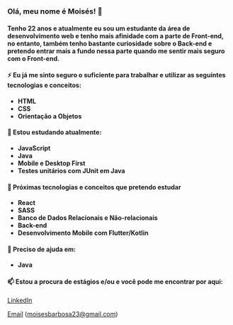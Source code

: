 ### Olá, meu nome é Moisés! 👋

#### Tenho 22 anos e atualmente eu sou um estudante da área de desenvolvimento web e tenho mais afinidade com a parte de Front-end, no entanto, também tenho bastante curiosidade sobre o Back-end e pretendo entrar mais a fundo nessa parte quando me sentir mais seguro com o Front-end.

#### ⚡ Eu já me sinto seguro o suficiente para trabalhar e utilizar as seguintes tecnologias e conceitos:

* **HTML**
* **CSS**
* **Orientação a Objetos**

#### 🌱 Estou estudando atualmente: 

* **JavaScript**
* **Java**
* **Mobile e Desktop First**
* **Testes unitários com JUnit em Java**

#### 🔭 Próximas tecnologias e conceitos que pretendo estudar

* **React**
* **SASS**
* **Banco de Dados Relacionais e Não-relacionais**
* **Back-end**
* **Desenvolvimento Mobile com Flutter/Kotlin**

#### 🤔 Preciso de ajuda em:

* **Java**

#### 📫 Estou a procura de estágios e/ou e você pode me encontrar por aqui:

[LinkedIn](https://www.linkedin.com/in/mbarbosasan/)

[Email](mailto:moisesbarbosa23@gmail.com) (moisesbarbosa23@gmail.com)
